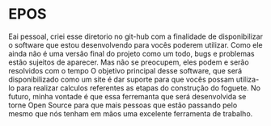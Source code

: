 # EPOS

Eai pessoal, criei esse diretorio no git-hub com a finalidade de disponibilizar o software que estou desenvolvendo para vocês poderem utilizar. 
Como ele ainda não é uma versão final do projeto como um todo, bugs e problemas estão sujeitos de aparecer. Mas não se preocupem, eles podem e serão resolvidos com o tempo
O objetivo principal desse software, que será disponibilizado como um site é dar suporte para que vocês possam utiliza-lo para realizar calculos referentes as etapas do construção do foguete. No futuro, minha vontade é que essa ferremanta que será desenvolvida se torne Open Source para que mais pessoas que estão passando pelo mesmo que nós tenham em mãos uma excelente ferramenta de trabalho.
